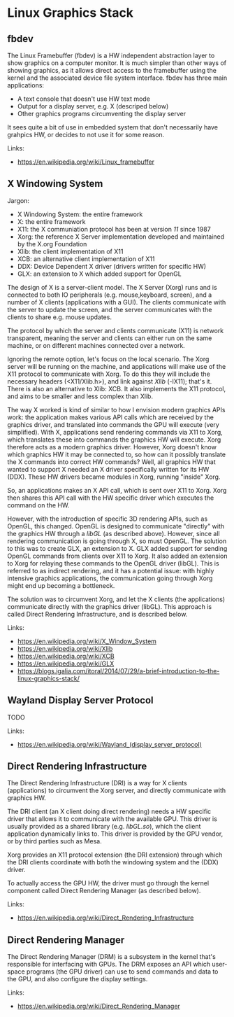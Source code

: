 # Linux Graphics Stack

## fbdev
The Linux Framebuffer (fbdev) is a HW independent abstraction layer to show graphics on a computer monitor. It is much simpler than other ways of showing graphics, as it allows direct access to the framebuffer using the kernel and the associated device file system interface. fbdev has three main applications:
- A text console that doesn't use HW text mode
- Output for a display server, e.g. X (descriped below)
- Other graphics programs circumventing the display server

It sees quite a bit of use in embedded system that don't necessarily have grahpics HW, or decides to not use it for some reason.

Links:
- https://en.wikipedia.org/wiki/Linux_framebuffer

## X Windowing System
Jargon:
- X Windowing System: the entire framework
- X: the entire framework
- X11: the X communiation protocol has been at version *11* since 1987
- Xorg: the reference X Server implementation developed and maintained by the X.org Foundation
- Xlib: the client implementation of X11
- XCB: an alternative client implementation of X11
- DDX: Device Dependent X driver (drivers written for specific HW)
- GLX: an extension to X which added support for OpenGL

The design of X is a server-client model. The X Server (Xorg) runs and is connected to both IO peripherals (e.g. mouse,keyboard, screen), and a number of X clients (applications with a GUI). The clients communicate with the server to
update the screen, and the server communicates with the clients to share e.g. mouse updates.

The protocol by which the server and clients communicate (X11) is network transparent, meaning the server and clients can either run on the same machine, or on different machines connected over a network.

Ignoring the remote option, let's focus on the local scenario. The Xorg server will be running on the machine, and applications will make use of the X11 protocol to communicate with Xorg. To do this they will include the necessary headers (<X11/Xlib.h>), and link against *Xlib* (-lX11); that's it. There is also an alternative to Xlib: XCB. It also implements the X11 protocol, and aims to be smaller and less complex than Xlib.

The way X worked is kind of similar to how I envision modern graphics APIs work: the application makes various API calls which are received by the graphics driver, and translated into commands the GPU will execute (very simplified). With X, applications send rendering commands via X11 to Xorg, which translates these into commands the graphics HW will execute. Xorg therefore acts as a modern graphics driver. However, Xorg doesn't know which graphics HW it may be connected to, so how can it possibly translate the X commands into correct HW commands? Well, all graphics HW that wanted to support X needed an X driver specifically written for its HW (DDX). These HW drivers became modules in Xorg, running "inside" Xorg.

So, an applications makes an X API call, which is sent over X11 to Xorg. Xorg then shares this API call with the HW specific driver which executes the command on the HW.

However, with the introduction of specific 3D rendering APIs, such as OpenGL, this changed. OpenGL is designed to communicate "directly" with the graphics HW through a *libGL* (as described above). However, since all rendering communication is going through X, so must OpenGL. The solution to this was to create GLX, an extension to X. GLX added support for sending OpenGL commands from clients over X11 to Xorg. It also added an extension to Xorg for relaying these commands to the OpenGL driver (libGL). This is referred to as indirect rendering, and it has a potential issue: with highly intensive graphics applications, the communication going through Xorg might end up becoming a bottleneck.

The solution was to circumvent Xorg, and let the X clients (the applications) communicate directly with the graphics driver (libGL). This approach is called Direct Rendering Infrastructure, and is described below.

Links:
- https://en.wikipedia.org/wiki/X_Window_System
- https://en.wikipedia.org/wiki/Xlib
- https://en.wikipedia.org/wiki/XCB
- https://en.wikipedia.org/wiki/GLX
- https://blogs.igalia.com/itoral/2014/07/29/a-brief-introduction-to-the-linux-graphics-stack/

## Wayland Display Server Protocol
TODO

Links:
- https://en.wikipedia.org/wiki/Wayland_(display_server_protocol)

## Direct Rendering Infrastructure
The Direct Rendering Infrastructure (DRI) is a way for X clients (applications) to circumvent the Xorg server, and directly communicate with graphics HW.

The DRI client (an X client doing direct rendering) needs a HW specific driver that allows it to communicate with the available GPU. This driver is usually provided as a shared library (e.g. *libGL.so*), which the client application dynamically links to. This driver is provided by the GPU vendor, or by third parties such as Mesa.

Xorg provides an X11 protocol extension (the DRI extension) through which the DRI clients coordinate with both the windowing system and the (DDX) driver.

To actually access the GPU HW, the driver must go through the kernel component called Direct Rendering Manager (as described below).

Links:
- https://en.wikipedia.org/wiki/Direct_Rendering_Infrastructure

## Direct Rendering Manager
The Direct Rendering Manager (DRM) is a subsystem in the kernel that's responsible for interfacing with GPUs. The DRM exposes an API which user-space programs (the GPU driver) can use to send commands and data to the GPU, and also configure the display settings.

Links:
- https://en.wikipedia.org/wiki/Direct_Rendering_Manager
